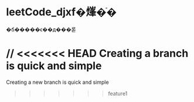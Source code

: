 leetCode_djxf�㷨�ֿ�
=====================
�ճ�����ϵ��д���롣

//
<<<<<<< HEAD
Creating a branch is quick and simple
=======
Creating a new branch is quick and simple
>>>>>>> feature1
